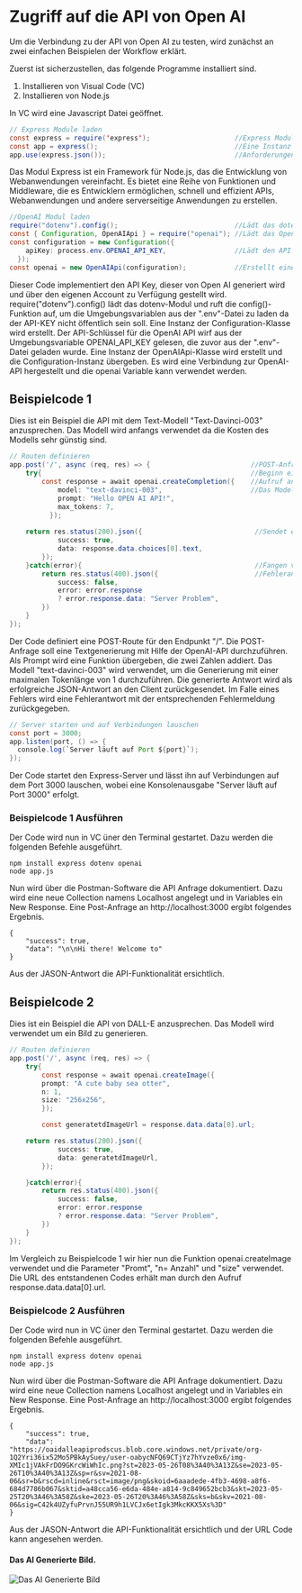 # Zugriff auf die API von Open AI

Um die Verbindung zu der API von Open AI zu testen, wird zunächst an zwei einfachen Beispielen der Workflow erklärt.

Zuerst ist sicherzustellen, das folgende Programme installiert sind.
1. Installieren von Visual Code (VC)
2. Installieren von Node.js

In VC wird eine Javascript Datei geöffnet.

```java script
// Express Module laden
const express = require('express');                     //Express Modul
const app = express();                                  //Eine Instanz der Express-App erstellen
app.use(express.json());                                //Anforderungen mit JSON-Daten zu parsen
```

Das Modul Express ist ein Framework für Node.js, das die Entwicklung von Webanwendungen vereinfacht. Es bietet eine Reihe von Funktionen und Middleware, die es Entwicklern ermöglichen, schnell und effizient APIs, Webanwendungen und andere serverseitige Anwendungen zu erstellen.

```java script
//OpenAI Modul laden
require("dotenv").config();                             //Lädt das dotenv-Modul 
const { Configuration, OpenAIApi } = require("openai"); //Lädt das OpenAI Modul
const configuration = new Configuration({
    apiKey: process.env.OPENAI_API_KEY,                 //Lädt den API KEY aus .env
  });
const openai = new OpenAIApi(configuration);            //Erstellt eine Instanz der OpenAIApi-Klasse und die Configuration-Instanz übergeben
```

Dieser Code implementiert den API Key, dieser von Open AI generiert wird und über den eigenen Account zu Verfügung gestellt wird. 
require("dotenv").config() lädt das dotenv-Modul und ruft die config()-Funktion auf, um die Umgebungsvariablen aus der ".env"-Datei zu laden da der API-KEY nicht öffentlich sein soll.
Eine Instanz der Configuration-Klasse wird erstellt. Der API-Schlüssel für die OpenAI API wirf aus der Umgebungsvariable OPENAI_API_KEY gelesen, die zuvor aus der ".env"-Datei geladen wurde.
Eine Instanz der OpenAIApi-Klasse wird erstellt und die Configuration-Instanz übergeben. Es wird eine Verbindung zur OpenAI-API hergestellt und die openai Variable kann verwendet werden.

## Beispielcode 1

Dies ist ein Beispiel die API mit dem Text-Modell "Text-Davinci-003" anzusprechen. Das Modell wird anfangs verwendet da die Kosten des Modells sehr günstig sind.

```java script
// Routen definieren
app.post('/', async (req, res) => {                         //POST-Anfrage auf den Endpunkt /.req = request und res= response
    try{                                                    //Beginn eines try-catch-Blocks zur Fehlerbehandlung
        const response = await openai.createCompletion({    //Aufruf an die OpenAI-API, um Textgenerierung durchzuführen
            model: "text-davinci-003",                      //Das Modell "text-davinci-003" wird verwendet
            prompt: "Hello OPEN AI API!",
            max_tokens: 7,
          });
          
    return res.status(200).json({                            //Sendet eine erfolgreiche Antwort mit dem generierten Text an den Client.
            success: true,
            data: response.data.choices[0].text,
        });
    }catch(error){                                           //Fangen von Fehlern, falls welche auftreten.
        return res.status(400).json({                        //Fehlerantwort an den Client. Fehler wird aus der API-Antwort oder als allgemeine Fehlermeldung zurückgegeben.
            success: false,                                                     
            error: error.response
            ? error.response.data: "Server Problem",
        })
    }
});
```
Der Code definiert eine POST-Route für den Endpunkt "/". Die POST-Anfrage soll eine Textgenerierung mit Hilfe der OpenAI-API durchzuführen. Als Prompt wird eine Funktion übergeben, die zwei Zahlen addiert. Das Modell "text-davinci-003" wird verwendet, um die Generierung mit einer maximalen Tokenlänge von 1 durchzuführen. Die generierte Antwort wird als erfolgreiche JSON-Antwort an den Client zurückgesendet. Im Falle eines Fehlers wird eine Fehlerantwort mit der entsprechenden Fehlermeldung zurückgegeben.

```java script
// Server starten und auf Verbindungen lauschen
const port = 3000;
app.listen(port, () => {
  console.log(`Server läuft auf Port ${port}`);
});
```
Der Code startet den Express-Server und lässt ihn auf Verbindungen auf dem Port 3000 lauschen, wobei eine Konsolenausgabe "Server läuft auf Port 3000" erfolgt.

### Beispielcode 1 Ausführen

Der Code wird nun in VC üner den Terminal gestartet. Dazu werden die folgenden Befehle ausgeführt.
```
npm install express dotenv openai
node app.js   
```

Nun wird über die Postman-Software die API Anfrage dokumentiert. Dazu wird eine neue Collection namens Localhost angelegt und in Variables ein New Response. Eine Post-Anfrage an http://localhost:3000 ergibt folgendes Ergebnis.

```Jason
{
    "success": true,
    "data": "\n\nHi there! Welcome to"
}
```
Aus der JASON-Antwort die API-Funktionalität ersichtlich.

## Beispielcode 2

Dies ist ein Beispiel die API von DALL-E anzusprechen. Das Modell wird verwendet um ein Bild zu generieren.

```java script
// Routen definieren
app.post('/', async (req, res) => {                                             //POST-Anfrage auf den Endpunkt /.req = request und res= response
    try{                                                                        //Beginn eines try-catch-Blocks zur Fehlerbehandlung
        const response = await openai.createImage({                             
        prompt: "A cute baby sea otter",
        n: 1,
        size: "256x256",
        });      

        const generatetdImageUrl = response.data.data[0].url;                   //Speichert die URL des Bildes

    return res.status(200).json({                                               //Sendet eine erfolgreiche Antwort mit dem generierten Text an den Client.
            success: true,
            data: generatetdImageUrl,
        });

    }catch(error){                                                              //Fangen von Fehlern, falls welche auftreten.
        return res.status(400).json({                                           //Fehlerantwort an den Client. Fehler wird aus der API-Antwort oder als allgemeine Fehlermeldung zurückgegeben.
            success: false,                                                     
            error: error.response
            ? error.response.data: "Server Problem",
        })
    }
});
```

Im Vergleich zu Beispielcode 1 wir hier nun die Funktion openai.createImage verwendet und die Parameter "Promt", "n= Anzahl" und "size" verwendet. Die URL des entstandenen Codes erhält man durch den Aufruf response.data.data[0].url.

### Beispielcode 2 Ausführen

Der Code wird nun in VC üner den Terminal gestartet. Dazu werden die folgenden Befehle ausgeführt.
```
npm install express dotenv openai
node app.js   
```

Nun wird über die Postman-Software die API Anfrage dokumentiert. Dazu wird eine neue Collection namens Localhost angelegt und in Variables ein New Response. Eine Post-Anfrage an http://localhost:3000 ergibt folgendes Ergebnis.

```Jason
{
    "success": true,
    "data": "https://oaidalleapiprodscus.blob.core.windows.net/private/org-1Q2Yri36ix52Mo5PBkAySuey/user-oabycNFQ69CTjYz7hYvze0x6/img-XMIc1jVAkFrDO9GKrcWiWhIc.png?st=2023-05-26T08%3A40%3A13Z&se=2023-05-26T10%3A40%3A13Z&sp=r&sv=2021-08-06&sr=b&rscd=inline&rsct=image/png&skoid=6aaadede-4fb3-4698-a8f6-684d7786b067&sktid=a48cca56-e6da-484e-a814-9c849652bcb3&skt=2023-05-25T20%3A46%3A58Z&ske=2023-05-26T20%3A46%3A58Z&sks=b&skv=2021-08-06&sig=C42k4UZyfuPrvnJ55UR9h1LVCJx6etIgk3MkcKKX5Xs%3D"
}
```
Aus der JASON-Antwort die API-Funktionalität ersichtlich und der URL Code kann angesehen werden.
#### Das AI Generierte Bild.
![Das AI Generierte Bild](https://oaidalleapiprodscus.blob.core.windows.net/private/org-1Q2Yri36ix52Mo5PBkAySuey/user-oabycNFQ69CTjYz7hYvze0x6/img-XMIc1jVAkFrDO9GKrcWiWhIc.png?st=2023-05-26T08%3A40%3A13Z&se=2023-05-26T10%3A40%3A13Z&sp=r&sv=2021-08-06&sr=b&rscd=inline&rsct=image/png&skoid=6aaadede-4fb3-4698-a8f6-684d7786b067&sktid=a48cca56-e6da-484e-a814-9c849652bcb3&skt=2023-05-25T20%3A46%3A58Z&ske=2023-05-26T20%3A46%3A58Z&sks=b&skv=2021-08-06&sig=C42k4UZyfuPrvnJ55UR9h1LVCJx6etIgk3MkcKKX5Xs%3D)
